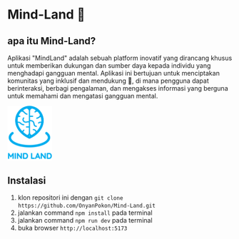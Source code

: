 # Mind-Land 🧠
## apa itu Mind-Land?
Aplikasi "MindLand" adalah sebuah platform inovatif yang dirancang khusus untuk memberikan dukungan dan sumber daya kepada individu yang menghadapi gangguan mental. Aplikasi ini bertujuan untuk menciptakan komunitas yang inklusif dan mendukung 🤝, di mana pengguna dapat berinteraksi, berbagi pengalaman, dan mengakses informasi yang berguna untuk memahami dan mengatasi gangguan mental. 

<img src="public/logo.png" width="100">

## Instalasi
1. klon repositori ini dengan `git clone https://github.com/OnyanPokon/Mind-Land.git`
2. jalankan command `npm install` pada terminal
3. jalankan command `npm run dev` pada terminal
3. buka browser `http://localhost:5173`


